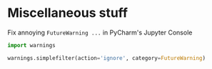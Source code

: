 # Miscellaneous stuff

Fix annoying `FutureWarning ...` in PyCharm's Jupyter Console

```python
import warnings

warnings.simplefilter(action='ignore', category=FutureWarning)
```